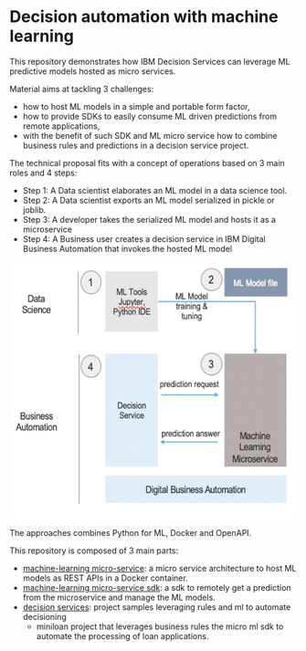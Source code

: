 # Decision automation with machine learning

This repository demonstrates how IBM Decision Services can leverage ML predictive models hosted as micro services.

Material aims at tackling 3 challenges:
- how to host ML models in a simple and portable form factor,
- how to provide SDKs to easily consume ML driven predictions from remote applications,
- with the benefit of such SDK and ML micro service how to combine business rules and predictions in a decision service project.

The technical proposal fits with a concept of operations based on 3 main roles and 4 steps:
 - Step 1: A Data scientist elaborates an ML model in a data science tool.
 - Step 2: A Data scientist exports an ML model serialized in pickle or joblib.
 - Step 3: A developer takes the serialized ML model and hosts it as a microservice
 - Step 4: A Business user creates a decision service in IBM Digital Business Automation that invokes the hosted ML model
 
 <img src="docs/images/e2e-decision-management.png" alt="e2e-decision-management.png" width="600" height="450">

The approaches combines Python for ML, Docker and OpenAPI.

This repository is composed of 3 main parts:
- [machine-learning micro-service](ml-service/README.md): a micro service architecture to host ML models as REST APIs in a Docker container.
- [machine-learning micro-service sdk](ml-service-sdk/README.md): a sdk to remotely get a prediction from the microservice and manage the ML models.
- [decision services](decision-services/README.md): project samples leveraging rules and ml to automate decisioning
   - miniloan project that leverages business rules the micro ml sdk to automate the processing of loan applications.
